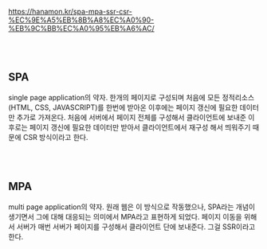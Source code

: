 https://hanamon.kr/spa-mpa-ssr-csr-%EC%9E%A5%EB%8B%A8%EC%A0%90-%EB%9C%BB%EC%A0%95%EB%A6%AC/

<br></br>
## SPA

single page application의 약자. 한개의 페이지로 구성되며 처음에 모든 정적리소스(HTML, CSS, JAVASCRIPT)를 한번에 받아온 이후에는 페이지 갱신에 필요한 데이터만 추가로 가져온다.
처음에 서버에서 페이지 전체를 구성해서 클라이언트에 보내준 이후로는 페이지 갱신에 필요한 데이터만 받아서 클라이언트에서 재구성 해서 띄워주기 때문에 CSR 방식이라고 한다.

<br></br>
## MPA

multi page application의 약자. 원래 웹은 이 방식으로 작동했으나, SPA라는 개념이 생기면서 그에 대해 대응되는 의미에서 MPA라고 표현하게 되었다.
페이지 이동을 위해서 서버가 매번 서버가 페이지를 구성해서 클라이언트 단에 보내준다. 그걸 SSR이라고 한다.

